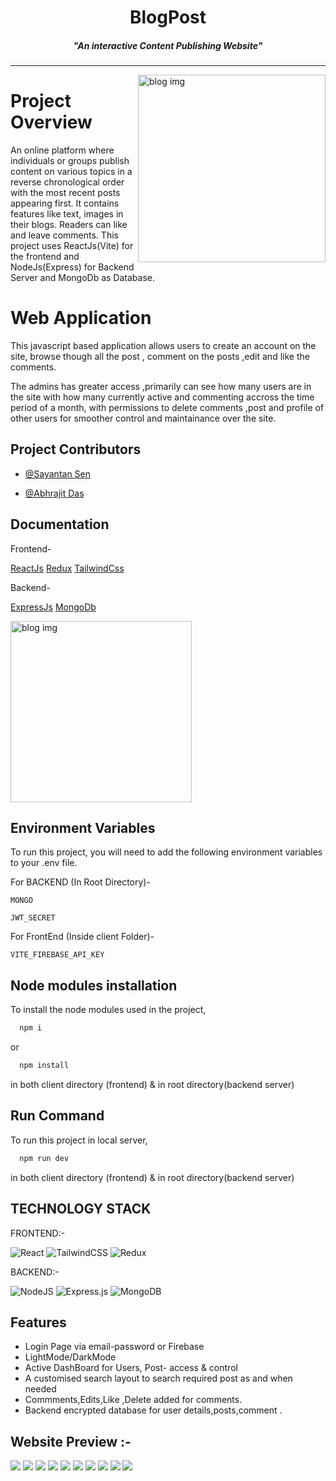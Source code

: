 <h1 align="center">BlogPost</h1>
<h5 align="center">"An interactive Content Publishing Website"</h5>

<hr>

<img align="right" height="300px" alt="blog img" src="https://img.freepik.com/free-vector/blogging-fun-content-creation-online-streaming-video-blog-young-girl-making-selfie-social-network-sharing-feedback-self-promotion-strategy-vector-isolated-concept-metaphor-illustration_335657-855.jpg">

# Project Overview

An online platform where individuals or groups publish content on various topics in a reverse chronological order with the most recent posts appearing first. It contains features like text, images in their blogs. Readers can like and leave comments.
This project uses ReactJs(Vite) for the frontend and NodeJs(Express) for Backend Server and MongoDb as Database. 

# Web Application

This javascript based application allows users to create an account on the site, browse though all the post , comment on the posts  ,edit and like the comments.

The admins has greater access ,primarily can see how many users are in the site with how many currently active and commenting accross the time period of a month, with permissions to delete comments ,post and profile of other users for smoother control and maintainance over the site.

<!--<img align="left" height="290px" src="https://cdni.iconscout.com/illustration/premium/thumb/stock-market-and-trading-education-7113777-5783443.png">-->

## Project Contributors

- [@Sayantan Sen](https://github.com/Sayantan-Sen-2003)

- [@Abhrajit Das](https://github.com/Abhrajitdas02)
 

## Documentation
Frontend-

[ReactJs](https://react.dev/blog/2023/03/16/introducing-react-dev)
[Redux](https://redux.js.org/)
[TailwindCss](https://v2.tailwindcss.com/docs)


Backend-

[ExpressJs](https://devdocs.io/express/)
[MongoDb](https://www.mongodb.com/docs/)


<img  height="290px" alt="blog img" src="https://mailrelay.com/wp-content/uploads/2018/03/que-es-un-blog-1.png">

## Environment Variables

To run this project, you will need to add the following environment variables to your .env file.

For BACKEND (In Root Directory)-

`MONGO`

`JWT_SECRET`

For FrontEnd (Inside client Folder)-

`VITE_FIREBASE_API_KEY`

## Node modules installation

To install the node modules used in the project,

```bash
  npm i 
```
or

```bash
  npm install 
```

in both client directory (frontend) &
in root directory(backend server)


## Run Command

To run this project in local server,

```bash
  npm run dev
```
in both client directory (frontend) &
in root directory(backend server)

## TECHNOLOGY STACK

FRONTEND:-

![React](https://img.shields.io/badge/react-%2320232a.svg?style=for-the-badge&logo=react&logoColor=%2361DAFB)
![TailwindCSS](https://img.shields.io/badge/tailwindcss-%2338B2AC.svg?style=for-the-badge&logo=tailwind-css&logoColor=white) ![Redux](https://img.shields.io/badge/redux-%23593d88.svg?style=for-the-badge&logo=redux&logoColor=white)

BACKEND:-

![NodeJS](https://img.shields.io/badge/node.js-6DA55F?style=for-the-badge&logo=node.js&logoColor=white)
![Express.js](https://img.shields.io/badge/express.js-%23404d59.svg?style=for-the-badge&logo=express&logoColor=%2361DAFB)
![MongoDB](https://img.shields.io/badge/MongoDB-%234ea94b.svg?style=for-the-badge&logo=mongodb&logoColor=white)

## Features

- Login Page via email-password or Firebase 
- LightMode/DarkMode 
- Active DashBoard for Users, Post- access & control
- A customised search layout to search required post as and when needed
- Commments,Edits,Like ,Delete added for comments.
- Backend encrypted database for user details,posts,comment .


## Website Preview :-
<img  src="img_templates/img0.png">
<img  src="img_templates/img1.1.png">
<img src="img_templates/img2.png">
<img src="img_templates/img3.png">
<img src="img_templates/img3.5.png">
<img src="img_templates/img4.png">
<img src="img_templates/img5.png">
<img src="img_templates/img6.png">
<img src="img_templates/img7.png">
<img src="img_templates/img8.png">


